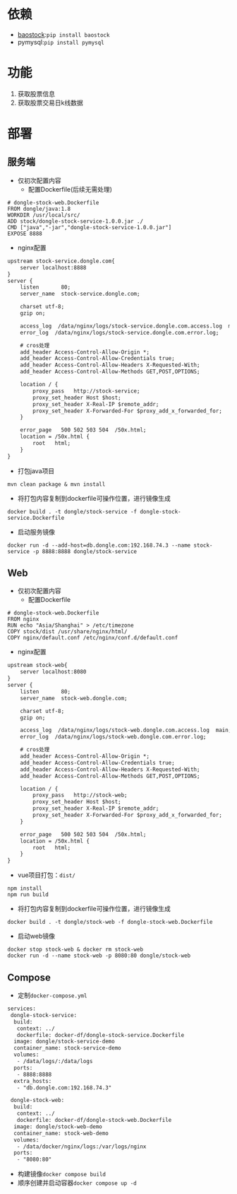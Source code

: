 # 依赖
* [baostock](baostock.com):`pip install baostock`
* pymysql:`pip install pymysql`

# 功能
1. 获取股票信息
2. 获取股票交易日k线数据

# 部署
## 服务端
* 仅初次配置内容
  * 配置Dockerfile(后续无需处理)
```shell
# dongle-stock-web.Dockerfile
FROM dongle/java:1.8
WORKDIR /usr/local/src/
ADD stock/dongle-stock-service-1.0.0.jar ./
CMD ["java","-jar","dongle-stock-service-1.0.0.jar"]
EXPOSE 8888
```
  * nginx配置
```txt
upstream stock-service.dongle.com{
    server localhost:8888
}
server {
    listen       80;
    server_name  stock-service.dongle.com;

    charset utf-8;
    gzip on;

    access_log  /data/nginx/logs/stock-service.dongle.com.access.log  main;
    error_log  /data/nginx/logs/stock-service.dongle.com.error.log;

    # cros处理
    add_header Access-Control-Allow-Origin *; 
    add_header Access-Control-Allow-Credentials true;
    add_header Access-Control-Allow-Headers X-Requested-With;
    add_header Access-Control-Allow-Methods GET,POST,OPTIONS;

    location / {
        proxy_pass   http://stock-service;
        proxy_set_header Host $host;
        proxy_set_header X-Real-IP $remote_addr;
        proxy_set_header X-Forwarded-For $proxy_add_x_forwarded_for;
    }

    error_page   500 502 503 504  /50x.html;
    location = /50x.html {
        root   html;
    }
}
```
* 打包java项目
```shell
mvn clean package & mvn install
```
* 将打包内容复制到dockerfile可操作位置，进行镜像生成
```shell
docker build . -t dongle/stock-service -f dongle-stock-service.Dockerfile
```
* 启动服务镜像
```shell
docker run -d --add-host=db.dongle.com:192.168.74.3 --name stock-service -p 8888:8888 dongle/stock-service
```
## Web
* 仅初次配置内容
  * 配置Dockerfile
```shell
# dongle-stock-web.Dockerfile
FROM nginx
RUN echo "Asia/Shanghai" > /etc/timezone
COPY stock/dist /usr/share/nginx/html/
COPY nginx/default.conf /etc/nginx/conf.d/default.conf
```
  * nginx配置
```txt
upstream stock-web{
    server localhost:8080
}
server {
    listen       80;
    server_name  stock-web.dongle.com;

    charset utf-8;
    gzip on;

    access_log  /data/nginx/logs/stock-web.dongle.com.access.log  main;
    error_log  /data/nginx/logs/stock-web.dongle.com.error.log;

    # cros处理
    add_header Access-Control-Allow-Origin *; 
    add_header Access-Control-Allow-Credentials true;
    add_header Access-Control-Allow-Headers X-Requested-With;
    add_header Access-Control-Allow-Methods GET,POST,OPTIONS;

    location / {
        proxy_pass   http://stock-web;
        proxy_set_header Host $host;
        proxy_set_header X-Real-IP $remote_addr;
        proxy_set_header X-Forwarded-For $proxy_add_x_forwarded_for;
    }

    error_page   500 502 503 504  /50x.html;
    location = /50x.html {
        root   html;
    }
}
```
* vue项目打包：`dist/`
```shell
npm install 
npm run build
```
* 将打包内容复制到dockerfile可操作位置，进行镜像生成
```shell
docker build . -t dongle/stock-web -f dongle-stock-web.Dockerfile
```
* 启动web镜像
```shell
docker stop stock-web & docker rm stock-web
docker run -d --name stock-web -p 8080:80 dongle/stock-web
```
## Compose
* 定制`docker-compose.yml`
```txt
services:
 dongle-stock-service:
  build:
   context: ../
   dockerfile: docker-df/dongle-stock-service.Dockerfile
  image: dongle/stock-service-demo
  container_name: stock-service-demo
  volumes:
   - /data/logs/:/data/logs
  ports:
   - 8888:8888
  extra_hosts:
   - "db.dongle.com:192.168.74.3"

 dongle-stock-web:
  build:
   context: ../
   dockerfile: docker-df/dongle-stock-web.Dockerfile
  image: dongle/stock-web-demo
  container_name: stock-web-demo
  volumes:
   - /data/docker/nginx/logs:/var/logs/nginx
  ports:
   - "8080:80"
```
* 构建镜像`docker compose build`
* 顺序创建并启动容器`docker compose up -d`